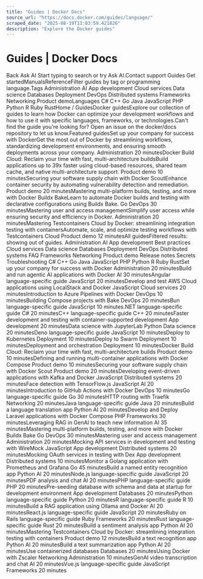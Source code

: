 ```yaml
---
title: "Guides | Docker Docs"
source_url: "https://docs.docker.com/guides/language/"
scraped_date: "2025-08-19T13:03:59.421826"
description: "Explore the Docker guides"
---
```

# Guides | Docker Docs

Back Ask AI Start typing to search or try Ask AI.Contact support Guides Get startedManualsReferenceFilter guides by tag or programming language.Tags Administration AI App development Cloud services Data science Databases Deployment DevOps Distributed systems Frameworks Networking Product demoLanguages C# C++ Go Java JavaScript PHP Python R Ruby RustHome / GuidesDocker guidesExplore our collection of guides to learn how Docker can optimize your development workflows and how to use it with specific languages, frameworks, or technologies.Can't find the guide you're looking for? Open an issue on the docker/docs repository to let us know.Featured guidesSet up your company for success with DockerGet the most out of Docker by streamlining workflows, standardizing development environments, and ensuring smooth deployments across your company. Administration 20 minutesDocker Build Cloud: Reclaim your time with fast, multi-architecture buildsBuild applications up to 39x faster using cloud-based resources, shared team cache, and native multi-architecture support. Product demo 10 minutesSecuring your software supply chain with Docker ScoutEnhance container security by automating vulnerability detection and remediation. Product demo 20 minutesMastering multi-platform builds, testing, and more with Docker Buildx BakeLearn to automate Docker builds and testing with declarative configurations using Buildx Bake. Go DevOps 30 minutesMastering user and access managementSimplify user access while ensuring security and efficiency in Docker. Administration 20 minutesMastering Testcontainers Cloud by Docker: streamlining integration testing with containersAutomate, scale, and optimize testing workflows with Testcontainers Cloud Product demo 12 minutesAll guidesFiltered results: showing out of guides. Administration AI App development Best practices Cloud services Data science Databases Deployment DevOps Distributed systems FAQ Frameworks Networking Product demo Release notes Secrets Troubleshooting C# C++ Go Java JavaScript PHP Python R Ruby RustSet up your company for success with Docker Administration 20 minutesBuild and run agentic AI applications with Docker AI 30 minutesAngular language-specific guide JavaScript 20 minutesDevelop and test AWS Cloud applications using LocalStack and Docker JavaScript Cloud services 20 minutesIntroduction to Azure Pipelines with Docker DevOps 10 minutesBuilding Compose projects with Bake DevOps 20 minutesBun language-specific guide JavaScript 10 minutes.NET language-specific guide C# 20 minutesC++ language-specific guide C++ 20 minutesFaster development and testing with container-supported development App development 20 minutesData science with JupyterLab Python Data science 20 minutesDeno language-specific guide JavaScript 10 minutesDeploy to Kubernetes Deployment 10 minutesDeploy to Swarm Deployment 10 minutesDeployment and orchestration Deployment 10 minutesDocker Build Cloud: Reclaim your time with fast, multi-architecture builds Product demo 10 minutesDefining and running multi-container applications with Docker Compose Product demo 10 minutesSecuring your software supply chain with Docker Scout Product demo 20 minutesDeveloping event-driven applications with Kafka and Docker JavaScript Distributed systems 20 minutesFace detection with TensorFlow.js JavaScript AI 20 minutesIntroduction to GitHub Actions with Docker DevOps 10 minutesGo language-specific guide Go 30 minutesHTTP routing with Traefik Networking 20 minutesJava language-specific guide Java 20 minutesBuild a language translation app Python AI 20 minutesDevelop and Deploy Laravel applications with Docker Compose PHP Frameworks 30 minutesLeveraging RAG in GenAI to teach new information AI 35 minutesMastering multi-platform builds, testing, and more with Docker Buildx Bake Go DevOps 30 minutesMastering user and access management Administration 20 minutesMocking API services in development and testing with WireMock JavaScript App development Distributed systems 20 minutesMocking OAuth services in testing with Dex App development Distributed systems 10 minutesMonitor a Golang application with Prometheus and Grafana Go 45 minutesBuild a named entity recognition app Python AI 20 minutesNode.js language-specific guide JavaScript 20 minutesPDF analysis and chat AI 20 minutesPHP language-specific guide PHP 20 minutesPre-seeding database with schema and data at startup for development environment App development Databases 20 minutesPython language-specific guide Python 20 minutesR language-specific guide R 10 minutesBuild a RAG application using Ollama and Docker AI 20 minutesReact.js language-specific guide JavaScript 20 minutesRuby on Rails language-specific guide Ruby Frameworks 20 minutesRust language-specific guide Rust 20 minutesBuild a sentiment analysis app Python AI 20 minutesMastering Testcontainers Cloud by Docker: streamlining integration testing with containers Product demo 12 minutesBuild a text recognition app Python AI 20 minutesBuild a text summarization app Python AI 20 minutesUse containerized databases Databases 20 minutesUsing Docker with Zscaler Networking Administration 10 minutesGenAI video transcription and chat AI 20 minutesVue.js language-specific guide JavaScript Frameworks 20 minutes